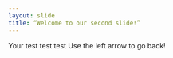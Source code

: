 ```yaml
---
layout: slide
title: “Welcome to our second slide!”
---
```

Your test test test 
Use the left arrow to go back!
